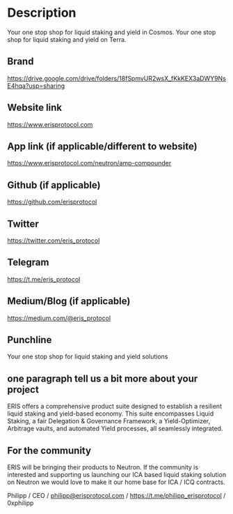 
# Description

Your one stop shop for liquid staking and yield in Cosmos.
Your one stop shop for liquid staking and yield on Terra.

##

## Brand

<https://drive.google.com/drive/folders/18fSpmvUR2wsX_fKkKEX3aDWY9NsE4hqa?usp=sharing>

## Website link

<https://www.erisprotocol.com>

## App link (if applicable/different to website)

<https://www.erisprotocol.com/neutron/amp-compounder>

## Github (if applicable)

<https://github.com/erisprotocol>

## Twitter

<https://twitter.com/eris_protocol>

## Telegram

<https://t.me/eris_protocol>

## Medium/Blog (if applicable)

<https://medium.com/@eris_protocol>

## Punchline

Your one stop shop for liquid staking and yield solutions

## one paragraph tell us a bit more about your project

ERIS offers a comprehensive product suite designed to establish a resilient liquid staking and yield-based economy. This suite encompasses Liquid Staking, a fair Delegation & Governance Framework, a Yield-Optimizer, Arbitrage vaults, and automated Yield processes, all seamlessly integrated.

## For the community

ERIS will be bringing their products to Neutron. If the community is interested and supporting us launching our ICA based liquid staking solution on Neutron we would love to make it our home base for ICA / ICQ contracts.

Philipp / CEO / <philipp@erisprotocol.com> / <https://t.me/philipp_erisprotocol> / 0xphilipp
